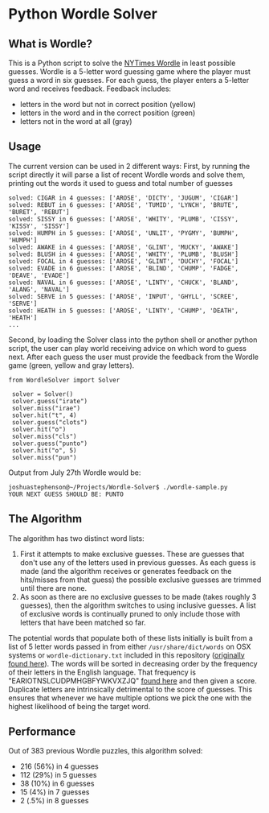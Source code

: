 # Python Wordle Solver

## What is Wordle?
This is a Python script to solve the [NYTimes Wordle](https://www.nytimes.com/games/wordle/index.html) in least possible guesses. Wordle is a 5-letter word guessing game where the player must guess a word in six guesses. For each guess, the player enters a 5-letter word and receives feedback. Feedback includes:
- letters in the word but not in correct position (yellow)
- letters in the word and in the correct position (green)
- letters not in the word at all (gray)

## Usage
The current version can be used in 2 different ways:
First, by running the script directly it will parse a list of recent Wordle words and solve them, printing out the words it used to guess and total number of guesses

```
solved: CIGAR in 4 guesses: ['AROSE', 'DICTY', 'JUGUM', 'CIGAR']
solved: REBUT in 6 guesses: ['AROSE', 'TUMID', 'LYNCH', 'BRUTE', 'BURET', 'REBUT']
solved: SISSY in 6 guesses: ['AROSE', 'WHITY', 'PLUMB', 'CISSY', 'KISSY', 'SISSY']
solved: HUMPH in 5 guesses: ['AROSE', 'UNLIT', 'PYGMY', 'BUMPH', 'HUMPH']
solved: AWAKE in 4 guesses: ['AROSE', 'GLINT', 'MUCKY', 'AWAKE']
solved: BLUSH in 4 guesses: ['AROSE', 'WHITY', 'PLUMB', 'BLUSH']
solved: FOCAL in 4 guesses: ['AROSE', 'GLINT', 'DUCHY', 'FOCAL']
solved: EVADE in 6 guesses: ['AROSE', 'BLIND', 'CHUMP', 'FADGE', 'DEAVE', 'EVADE']
solved: NAVAL in 6 guesses: ['AROSE', 'LINTY', 'CHUCK', 'BLAND', 'ALANG', 'NAVAL']
solved: SERVE in 5 guesses: ['AROSE', 'INPUT', 'GHYLL', 'SCREE', 'SERVE']
solved: HEATH in 5 guesses: ['AROSE', 'LINTY', 'CHUMP', 'DEATH', 'HEATH']
...
```

Second, by loading the Solver class into the python shell or another python script, the user can play world receiving advice on which word to guess next. After each guess the user must provide the feedback from the Wordle game (green, yellow and gray letters).

```
from WordleSolver import Solver
 
 solver = Solver()
 solver.guess("irate")
 solver.miss("irae")
 solver.hit("t", 4)
 solver.guess("clots")
 solver.hit("o")
 solver.miss("cls")
 solver.guess("punto")
 solver.hit("o", 5)
 solver.miss("pun")
```

Output from July 27th Wordle would be:
```
joshuastephenson@~/Projects/Wordle-Solver$ ./wordle-sample.py 
YOUR NEXT GUESS SHOULD BE: PUNTO
```

## The Algorithm
The algorithm has two distinct word lists:
1. First it attempts to make exclusive guesses. These are guesses that don't use any of the letters used in previous guesses. As each guess is made (and the algorithm receives or generates feedback on the hits/misses from that guess) the possible exclusive guesses are trimmed until there are none.
2. As soon as there are no exclusive guesses to be made (takes roughly 3 guesses), then the algorithm switches to using inclusive guesses. A list of exclusive words is continually pruned to only include those with letters that have been matched so far.

The potential words that populate both of these lists initially is built from a list of 5 letter words passed in from either  `/usr/share/dict/words` on OSX systems or `wordle-dictionary.txt` included in this repository ([originally found here](https://github.com/redbo/scrabble/blob/master/dictionary.txt)). The words will be sorted in decreasing order by the frequency of their letters in the English language. That frequency is "EARIOTNSLCUDPMHGBFYWKVXZJQ" [found here](https://www3.nd.edu/~busiforc/handouts/cryptography/letterfrequencies.html) and then given a score. Duplicate letters are intrinsically detrimental to the score of guesses. This ensures that whenever we have multiple options we pick the one with the highest likelihood of being the target word.

## Performance
Out of 383 previous Wordle puzzles, this algorithm solved:
- 216 (56%) in 4 guesses
- 112 (29%) in 5 guesses
- 38  (10%) in 6 guesses
- 15  (4%)  in 7 guesses
- 2   (.5%) in 8 guesses
